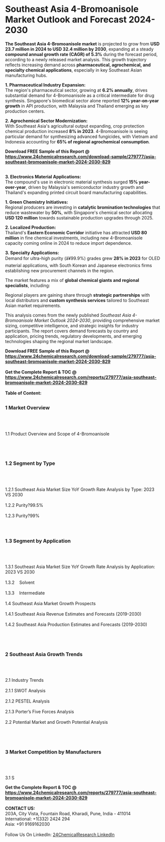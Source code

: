 <h1>Southeast Asia 4-Bromoanisole Market Outlook and Forecast 2024-2030</h1><p><strong>The Southeast Asia 4-Bromoanisole market</strong> is projected to grow from <strong>USD 23.7 million in 2024 to USD 32.4 million by 2030</strong>, expanding at a steady <strong>compound annual growth rate (CAGR) of 5.3%</strong> during the forecast period, according to a newly released market analysis. This growth trajectory reflects increasing demand across <strong>pharmaceutical, agrochemical, and specialty chemical applications</strong>, especially in key Southeast Asian manufacturing hubs.</p><p><strong>1. Pharmaceutical Industry Expansion:</strong><br>
The region's pharmaceutical sector, growing at <strong>6.2% annually</strong>, drives substantial demand for 4-Bromoanisole as a critical intermediate for drug synthesis. Singapore's biomedical sector alone reported <strong>12% year-on-year growth</strong> in API production, with Malaysia and Thailand emerging as key production centers.</p><p><strong>2. Agrochemical Sector Modernization:</strong><br>
With Southeast Asia's agricultural output expanding, crop protection chemical production increased <strong>8% in 2023</strong>. 4-Bromoanisole is seeing particular demand for synthesizing advanced fungicides, with Vietnam and Indonesia accounting for <strong>65% of regional agrochemical consumption</strong>.</p><div><b>Download FREE Sample of this Report @ 
            <a href="https://www.24chemicalresearch.com/download-sample/279777/asia-southeast-bromoanisole-market-2024-2030-829">
            https://www.24chemicalresearch.com/download-sample/279777/asia-southeast-bromoanisole-market-2024-2030-829</a></b></div><br><p><strong>3. Electronics Material Applications:</strong><br>
The compound's use in electronic material synthesis surged <strong>15% year-over-year</strong>, driven by Malaysia's semiconductor industry growth and Thailand's expanding printed circuit board manufacturing capabilities.</p><p><strong>1. Green Chemistry Initiatives:</strong><br>
Regional producers are investing in <strong>catalytic bromination technologies</strong> that reduce wastewater by <strong>50%</strong>, with Singapore's chemical sector allocating <strong>USD 120 million</strong> towards sustainable production upgrades through 2025.</p><p><strong>2. Localized Production:</strong><br>
Thailand's <strong>Eastern Economic Corridor</strong> initiative has attracted <strong>USD 80 million</strong> in fine chemical investments, including new 4-Bromoanisole capacity coming online in 2024 to reduce import dependence.</p><p><strong>3. Specialty Applications:</strong><br>
Demand for ultra-high purity (â¥99.9%) grades grew <strong>28% in 2023</strong> for OLED material applications, with South Korean and Japanese electronics firms establishing new procurement channels in the region.</p><p>The market features a mix of <strong>global chemical giants and regional specialists</strong>, including:</p><p>Regional players are gaining share through <strong>strategic partnerships</strong> with local distributors and <strong>custom synthesis services</strong> tailored to Southeast Asian market requirements.</p><p>This analysis comes from the newly published <em>Southeast Asia 4-Bromoanisole Market Outlook 2024-2030</em>, providing comprehensive market sizing, competitive intelligence, and strategic insights for industry participants. The report covers demand forecasts by country and application, pricing trends, regulatory developments, and emerging technologies shaping the regional market landscape.</p><div><b>Download FREE Sample of this Report @ 
            <a href="https://www.24chemicalresearch.com/download-sample/279777/asia-southeast-bromoanisole-market-2024-2030-829">
            https://www.24chemicalresearch.com/download-sample/279777/asia-southeast-bromoanisole-market-2024-2030-829</a></b></div><br><div><b>Get the Complete Report & TOC @ 
            <a href="https://www.24chemicalresearch.com/reports/279777/asia-southeast-bromoanisole-market-2024-2030-829">
            https://www.24chemicalresearch.com/reports/279777/asia-southeast-bromoanisole-market-2024-2030-829</a></b></div><br>
            <b>Table of Content:</b><p><h2><span style="font-size:16px"><strong>1 Market Overview&nbsp;&nbsp; &nbsp;</strong></span></h2><br />
<br />
<p>1.1 Product Overview and Scope of 4-Bromoanisole&nbsp;</p><br />
<br />
<h2><strong><span style="font-size:16px">1.2 Segment by Type&nbsp;&nbsp; &nbsp;</span></strong></h2><br />
<br />
<p>1.2.1 Southeast Asia Market Size YoY Growth Rate Analysis by Type: 2023 VS 2030&nbsp;&nbsp; &nbsp;<br /><br />
1.2.2 Purity?99.5%&nbsp;&nbsp; &nbsp;<br /><br />
1.2.3 Purity?99%<br /><br />
<br />
<h2><span style="font-size:16px"><strong>1.3 Segment by Application&nbsp;&nbsp;</strong></span></h2><br />
<br />
<p>1.3.1 Southeast Asia Market Size YoY Growth Rate Analysis by Application: 2023 VS 2030&nbsp;&nbsp; &nbsp;<br /><br />
1.3.2&nbsp;&nbsp; &nbsp;Solvent<br /><br />
1.3.3&nbsp;&nbsp; &nbsp;Intermediate<br /><br />
1.4 Southeast Asia Market Growth Prospects&nbsp;&nbsp; &nbsp;<br /><br />
1.4.1 Southeast Asia Revenue Estimates and Forecasts (2019-2030)&nbsp;&nbsp; &nbsp;<br /><br />
1.4.2 Southeast Asia Production Estimates and Forecasts (2019-2030)&nbsp;&nbsp;</p><br />
<br />
<h2><span style="font-size:16px"><strong>2 Southeast Asia Growth Trends&nbsp;&nbsp; &nbsp;</strong></span></h2><br />
<br />
<p>2.1 Industry Trends&nbsp;&nbsp; &nbsp;<br /><br />
2.1.1 SWOT Analysis&nbsp;&nbsp; &nbsp;<br /><br />
2.1.2 PESTEL Analysis&nbsp;&nbsp; &nbsp;<br /><br />
2.1.3 Porter&rsquo;s Five Forces Analysis&nbsp;&nbsp; &nbsp;<br /><br />
2.2 Potential Market and Growth Potential Analysis&nbsp;&nbsp; &nbsp;</p><br />
<br />
<h2><span style="font-size:16px"><strong>3 Market Competition by Manufacturers&nbsp;&nbsp; </strong> </span></h2><br />
<br />
<p>3.1 S</p><div><b>Get the Complete Report & TOC @ 
            <a href="https://www.24chemicalresearch.com/reports/279777/asia-southeast-bromoanisole-market-2024-2030-829">
            https://www.24chemicalresearch.com/reports/279777/asia-southeast-bromoanisole-market-2024-2030-829</a></b></div><br><b>CONTACT US:</b><br>
            203A, City Vista, Fountain Road, Kharadi, Pune, India - 411014<br>
            International: +1(332) 2424 294<br>
            Asia: +91 9169162030 <br><br>
            Follow Us On LinkedIn: <a href="https://www.linkedin.com/company/24chemicalresearch/">24ChemicalResearch LinkedIn</a>